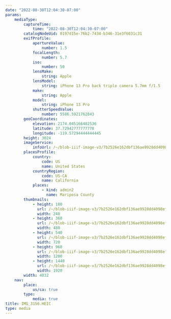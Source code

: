 ```yaml
---
date: "2022-08-30T12:04:30-07:00"
params:
    mediaType:
        captureTime:
            time: "2022-08-30T12:04:30-07:00"
        catalogNodeUid: 0197d15e-76b2-7434-b346-31e3f6031c31
        exifProfile:
            apertureValue:
                number: 1.5
            focalLength:
                number: 5.7
            iso:
                number: 50
            lensMake:
                string: Apple
            lensModel:
                string: iPhone 13 Pro back triple camera 5.7mm f/1.5
            make:
                string: Apple
            model:
                string: iPhone 13 Pro
            shutterSpeedValue:
                number: 5586.5921762843
        geoCoordinates:
            elevation: 2174.045166402536
            latitude: 37.72942777777778
            longitude: -119.57294444444445
        height: 3024
        imageService:
            infoUrl: /~/blob-iiif-image-v3/7b2526e162dbf136ae9928dd4098ef92d7318be5f3b26d707ea9a502bd243bb6/info.json
        placesProfile:
            country:
                code: US
                name: United States
            countryRegion:
                code: US-CA
                name: California
            places:
                - kind: admin2
                  name: Mariposa County
        thumbnails:
            - height: 180
              url: /~/blob-iiif-image-v3/7b2526e162dbf136ae9928dd4098ef92d7318be5f3b26d707ea9a502bd243bb6/full/240%2C180/0/default.jpg
              width: 240
            - height: 360
              url: /~/blob-iiif-image-v3/7b2526e162dbf136ae9928dd4098ef92d7318be5f3b26d707ea9a502bd243bb6/full/480%2C360/0/default.jpg
              width: 480
            - height: 540
              url: /~/blob-iiif-image-v3/7b2526e162dbf136ae9928dd4098ef92d7318be5f3b26d707ea9a502bd243bb6/full/720%2C540/0/default.jpg
              width: 720
            - height: 960
              url: /~/blob-iiif-image-v3/7b2526e162dbf136ae9928dd4098ef92d7318be5f3b26d707ea9a502bd243bb6/full/1280%2C960/0/default.jpg
              width: 1280
            - height: 1440
              url: /~/blob-iiif-image-v3/7b2526e162dbf136ae9928dd4098ef92d7318be5f3b26d707ea9a502bd243bb6/full/1920%2C1440/0/default.jpg
              width: 1920
        width: 4032
    nav:
        place:
            us/ca: true
        type:
            media: true
title: IMG_3156.HEIC
type: media
---
```

